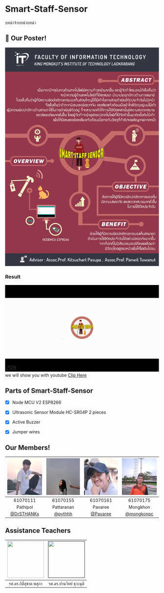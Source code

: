 # Smart-Staff-Sensor
  บทนำจ้าบทนำบทนำ

## :page_with_curl: Our Poster!

![](img/poster.jpg)

### Result
![](img/vdo.png)
  we will show you with youtube [Clip Here](https://youtu.be/hkm7TtCkdAs)
  
## Parts of Smart-Staff-Sensor
  - [x] Node MCU V2 ESP8266
  - [x] Ultrasonic Sensor Module HC-SR04P 2 pieces
  - [x] Active Buzzer
  - [x] Jumper wires


## Our Members!
|<a href="img/numbar1"><img src="img/number3.jpg" width="120" height="120"></a>|<a href=""><img src="img/number2.jpg" width="120" height="120"></a>|<a href=""><img src="img/number1.jpg" width="120" height="120"></a>|<a href=""><img src="img/number4.jpg" width="120" height="120"></a>|
|:-------------:|:-------------:|:-------------:|:-------------:|
| 61070111      | 61070155      | 61070161      | 61070175      |
| Pathipol      | Pattaranan    | Pavaree       | Mongkhon      |
| [@DrSTHANKs]() | [@pythhh]() | [@Pavaree]() | [@mongkonpc]()  

## Assistance Teachers
|<a href="img/numbar1"><img src="https://www.it.kmitl.ac.th/wp-content/uploads/2017/12/Panwit.jpg" width="120" height="120"></a>|<a href=""><img src="https://www.it.kmitl.ac.th/wp-content/uploads/2017/12/Kitsuchart.jpg" width="120" height="120"></a>|
|:---------------------:|:---------------------:|
|รศ.ดร.กิติ์สุชาต พสุภา     |รศ.ดร.ปานวิทย์ ธุวะนุติ |

